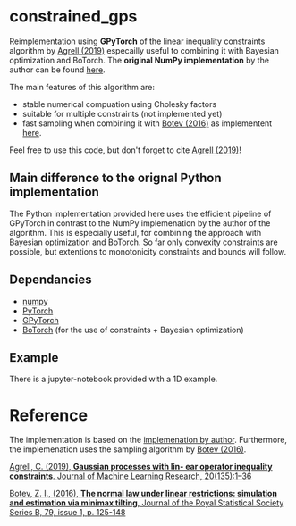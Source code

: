# constrained_gps

Reimplementation using **GPyTorch** of the linear inequality constraints algorithm by [Agrell (2019)](https://arxiv.org/pdf/1901.03134.pdf) especailly useful to combining it with Bayesian optimization and BoTorch. The **original NumPy implementation** by the author can be found [here](https://github.com/cagrell/gp_constr).

The main features of this algorithm are:

- stable numerical compuation using Cholesky factors
- suitable for multiple constraints (not implemented yet)
- fast sampling when combining it with [Botev (2016)](https://arxiv.org/pdf/1603.04166.pdf) as implementent [here](https://github.com/brunzema/truncated-mvn-sampler).

Feel free to use this code, but don't forget to cite [Agrell (2019)](https://arxiv.org/pdf/1901.03134.pdf)!

## Main difference to the orignal Python implementation
The Python implementation provided here uses the efficient pipeline of GPyTorch in contrast to the NumPy implemenation by the author of the algorithm.
This is especially useful, for combining the approach with Bayesian optimization and BoTorch.
So far only convexity constraints are possible, but extentions to monotonicity constraints and bounds will follow.

## Dependancies
- [numpy](https://numpy.org)
- [PyTorch](https://pytorch.org)
- [GPyTorch](https://gpytorch.ai)
- [BoTorch](https://botorch.org) (for the use of constraints + Bayesian optimization)

## Example
There is a jupyter-notebook provided with a 1D example.

# Reference
The implementation is based on the [implemenation by author](https://github.com/cagrell/gp_constr).
Furthermore, the implemenation uses the sampling algorithm by [Botev (2016)](https://arxiv.org/pdf/1603.04166.pdf).

[Agrell, C. (2019), **Gaussian processes with lin-
ear operator inequality constraints**. Journal of Machine
Learning Research, 20(135):1–36](https://arxiv.org/pdf/1901.03134.pdf)

[Botev, Z. I., (2016), **The normal law under linear restrictions: simulation and estimation via minimax tilting**,
Journal of the Royal Statistical Society Series B, 79, issue 1, p. 125-148](https://arxiv.org/pdf/1603.04166.pdf)
